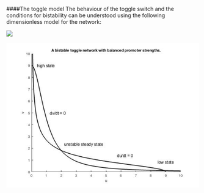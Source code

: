 ####The toggle model
The behaviour of the toggle switch and the conditions for bistability can be understood using the following dimensionless model for the network:

<img src="https://latex.codecogs.com/svg.latex?\Large&space;x=\frac{-b\pm\sqrt{b^2-4ac}}{2a}" />

![Figure 2a](./fig2a.jpg)
